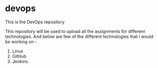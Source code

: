 # devops
This is the DevOps repository

This repository will be used to upload all the assignments for different technologies.
And below are few of the different technologies that I would be working on - 
1. Linux
2. GitHub
3. Jenkins
